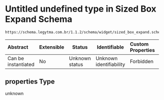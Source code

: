 # Untitled undefined type in Sized Box Expand Schema

```txt
https://schema.legytma.com.br/1.1.2/schema/widget/sized_box_expand.schema.json#/properties
```




| Abstract            | Extensible | Status         | Identifiable            | Custom Properties | Additional Properties | Access Restrictions | Defined In                                                                                             |
| :------------------ | ---------- | -------------- | ----------------------- | :---------------- | --------------------- | ------------------- | ------------------------------------------------------------------------------------------------------ |
| Can be instantiated | No         | Unknown status | Unknown identifiability | Forbidden         | Allowed               | none                | [sized_box_expand.schema.json\*](../schema/widget/sized_box_expand.schema.json) |

## properties Type

unknown

